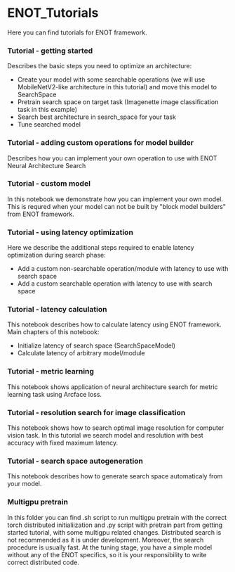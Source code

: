 # ENOT_Tutorials
Here you can find tutorials for ENOT framework.

### Tutorial - getting started
Describes the basic steps you need to optimize an architecture:
* Create your model with some searchable operations (we will use MobileNetV2-like architecture in this tutorial) and move this model to SearchSpace
* Pretrain search space on target task (Imagenette image classification task in this example)
* Search best architecture in search_space for your task
* Tune searched model

### Tutorial - adding custom operations for model builder
Describes how you can implement your own operation to use with ENOT Neural Architecture Search

### Tutorial - custom model
In this notebook we demonstrate how you can implement your own model. This is requred when your model can not be built by "block model builders" from ENOT framework.

### Tutorial - using latency optimization
Here we describe the additional steps required to enable latency optimization during search phase:
* Add a custom non-searchable operation/module with latency to use with search space
* Add a custom searchable operation with latency to use with search space

### Tutorial - latency calculation
This notebook describes how to calculate latency using ENOT framework.
Main chapters of this notebook:
* Initialize latency of search space (SearchSpaceModel)
* Calculate latency of arbitrary model/module

### Tutorial - metric learning
This notebook shows application of neural architecture search for metric learning task using Arcface loss.

### Tutorial - resolution search for image classification
This notebook shows how to search optimal image resolution for computer vision task.
In this tutorial we search model and resolution with best accuracy with fixed maximum latency.

### Tutorial - search space autogeneration
This notebook describes how to generate search space automaticaly from your model.

### Multigpu pretrain
In this folder you can find .sh script to run multigpu pretrain with the correct torch distributed initialiization and .py script with pretrain part from getting started tutorial, with some multigpu related changes. Distributed search is not recommended as it is under development. Moreover, the search procedure is usually fast. At the tuning stage, you have a simple model without any of the ENOT specifics, so it is your responsibility to write correct distributed code. 
